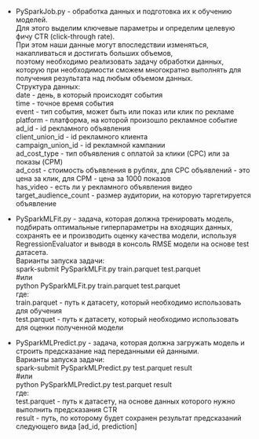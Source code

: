  - PySparkJob.py - обработка данных и подготовка их к обучению моделей.  
Для этого выделим ключевые параметры и определим целевую фичу CTR (click-through rate).     
При этом наши данные могут впоследствии изменяться, накапливаться и достигать больших объемов,  
поэтому необходимо реализовать задачу обработки данных, которую при необходимости сможем многократно выполнять для получения результата над любым объемом данных.    
Структура данных:    
date - день, в который происходят события   
time - точное время события   
event -	тип события, может быть или показ или клик по рекламе   
platform -	платформа, на которой произошло рекламное событие   
ad_id -	id рекламного объявления   
client_union_id -	id рекламного клиента   
campaign_union_id -	id рекламной кампании   
ad_cost_type - тип объявления с оплатой за клики (CPC) или за показы (CPM)   
ad_cost -	стоимость объявления в рублях, для CPC объявлений - это цена за клик, для CPM - цена за 1000 показов   
has_video -	есть ли у рекламного объявления видео   
target_audience_count -	размер аудитории, на которую таргетируется объявление   

- PySparkMLFit.py - задача, которая должна тренировать модель, подбирать оптимальные гиперпараметры на входящих данных, сохранять ее и производить оценку качества модели,   используя RegressionEvaluator и выводя в консоль RMSE модели на основе test датасета.  
Варианты запуска задачи:    
spark-submit PySparkMLFit.py train.parquet test.parquet  
#или  
python PySparkMLFit.py train.parquet test.parquet  
где:  
train.parquet - путь к датасету, который необходимо использовать для обучения  
test.parquet - путь к датасету, который необходимо использовать для оценки полученной модели  

- PySparkMLPredict.py - задача, которая должна загружать модель и строить предсказание над переданными ей данными.  
Варианты запуска задачи:   
spark-submit PySparkMLPredict.py test.parquet result  
#или  
python PySparkMLPredict.py test.parquet result    
где:    
test.parquet - путь к датасету, на основе данных которого нужно выполнить предсказания CTR    
result - путь, по которому будет сохранен результат предсказаний следующего вида [ad_id, prediction]    
